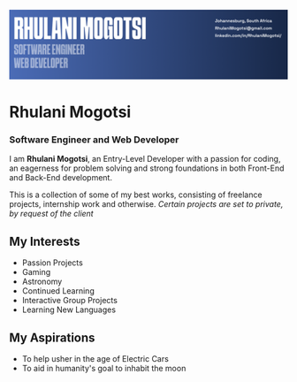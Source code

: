 ![My headshot](images/banner.png)

# Rhulani Mogotsi
### Software Engineer and Web Developer

I am **Rhulani Mogotsi**, an Entry-Level Developer with a passion for coding, an eagerness for problem solving and strong foundations in both Front-End and Back-End development.

This is a collection of some of my best works, consisting of freelance projects, internship work and otherwise.
*Certain projects are set to private, by request of the client*

## My Interests

- Passion Projects
- Gaming
- Astronomy
- Continued Learning
- Interactive Group Projects
- Learning New Languages

## My Aspirations

- To help usher in the age of Electric Cars
- To aid in humanity's goal to inhabit the moon
